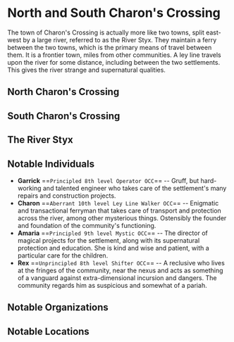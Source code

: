 # North and South Charon's Crossing

The town of Charon's Crossing is actually more like two towns, split east-west by a large river, referred to as the River Styx.  They maintain a ferry between the two towns, which is the primary means of travel between them.  It is a frontier town, miles from other communities.  A ley line travels upon the river for some distance, including between the two settlements.  This gives the river strange and supernatural qualities.

## North Charon's Crossing  

## South Charon's Crossing  

## The River Styx  

## Notable Individuals
- **Garrick** ==`Principled 8th level Operator OCC`== -- Gruff, but hard-working and talented engineer who takes care of the settlement's many repairs and construction projects.
- **Charon** ==`Aberrant 10th level Ley Line Walker OCC`== -- Enigmatic and transactional ferryman that takes care of transport and protection across the river, among other mysterious things.  Ostensibly the founder and foundation of the community's functioning.
- **Amaria** ==`Principled 9th level Mystic OCC`== -- The director of magical projects for the settlement, along with its supernatural protection and education.  She is kind and wise and patient, with a particular care for the children.
- **Rex** ==`Unprincipled 8th level Shifter OCC`== -- A reclusive who lives at the fringes of the community, near the nexus and acts as something of a vanguard against extra-dimensional incursion and dangers.  The community regards him as suspicious and somewhat of a pariah.

## Notable Organizations

## Notable Locations
